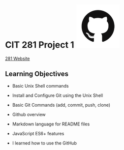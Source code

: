 # CIT 281 Project 1 ![GitHub Logo](images/github1.png)

[281 Website](https://pages.uoregon.edu/msakai7/281/)

## Learning Objectives

- Basic Unix Shell commands
- Install and Configure Git using the Unix Shell
- Basic Git Commands (add, commit, push, clone)
- Github overview
- Markdown language for README files
- JavaScript ES6+ features

- I learned how to use the GitHub
